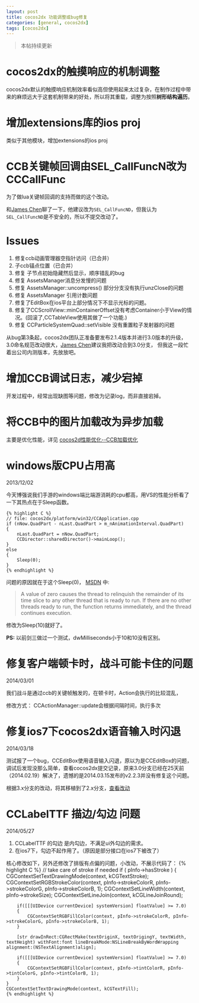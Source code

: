 ```yaml
---
layout: post
title: cocos2dx 功能调整或bug修复
categories: [general, cocos2dx]
tags: [cocos2dx]
---
```


> 本帖持续更新

# cocos2dx的触摸响应的机制调整 #

cocos2dx默认的触摸响应机制效率看似高但使用起来太过复杂，在制作过程中带来的麻烦远大于这套机制带来的好处，所以将其重载，调整为按照**树形结构遍历**。

# 增加extensions库的ios proj #

类似于其他模块，增加extensions的ios proj

# CCB关键帧回调由SEL_CallFuncN改为CCCallFunc #

为了做lua关键帧回调的支持而做的这个改动。

和[James Chen]聊了一下，他建议改为`SEL_CallFuncND`，但我认为`SEL_CallFuncND`是不安全的，所以不提交改动了。

# Issues #
1. 修复ccb动画管理器空指针访问（已合并）
1. 子ccb锚点位置（已合并）
1. 修复 子节点初始隐藏然后显示，顺序错乱的bug
1. 修复 AssetsManager消息分发慢的问题
1. 修复 AssetsManager::uncompress() 部分分支没有执行unzClose的问题
1. 修复 AssetsManager 引用计数问题
1. 修复了EditBox在ios平台上部分情况下不显示光标的问题。
1. 修复了CCScrollView::minContainerOffset没有考虑Container小于View的情况。(回滚了,CCTableView使用其做了一个功能.)
1. 修复 CCParticleSystemQuad::setVisible 没有重置粒子发射器的问题

从bug第3条起，cocos2dx团队正准备要发布2.1.4版本并进行3.0版本的升级，
3.0命名规范改动很大，[James Chen]建议我把改动合到3.0分支，
但我这一段忙着出公司内测版本，先放放吧。

# 增加CCB调试日志，减少宕掉 #
开发过程中，经常出现缺图等问题，修改为记录log，而非直接宕掉。

# 将CCB中的图片加载改为异步加载 #
主要是优化性能，详见 [cocos2d性能优化--CCB加载优化](./blog/cocos2dx_ccbreader_optimize/)

# windows版CPU占用高 #
2013/12/02

今天博强说我们手游的windows端比端游消耗的cpu都高，用VS的性能分析看了一下其热点在于Sleep函数。

    {% highlight C %}
    // file: cocos2dx/platform/win32/CCApplication.cpp
    if (nNow.QuadPart - nLast.QuadPart > m_nAnimationInterval.QuadPart)
    {
        nLast.QuadPart = nNow.QuadPart;
        CCDirector::sharedDirector()->mainLoop();
    }
    else
    {
        Sleep(0); 
    }
    {% endhighlight %}


问题的原因就在于这个Sleep(0)， [MSDN](http://msdn.microsoft.com/en-us/library/windows/desktop/ms686298\(v=vs.85\).aspx) 中:

> A value of zero causes the thread to relinquish the remainder of its
> time slice to any other thread that is ready to run. If there are no
> other threads ready to run, the function returns immediately, and the
> thread continues execution.

修改为Sleep(10)就好了。

**PS:** 以前剑三做过一个测试，dwMilliseconds小于10和10没有区别。

# 修复客户端顿卡时，战斗可能卡住的问题 #
2014/03/01

我们战斗是通过ccb的关键帧触发的，在顿卡时，Action会执行的比较混乱，

修改方式：
CCActionManager::update会根据间隔时间，执行多次

# 修复ios7下cocos2dx语音输入时闪退 #
2014/03/18

测试报了一个bug，CCEditBox使用语音输入闪退，原以为是CCEditBox的问题，调试后发现没那么简单，查看cocos2dx提交记录，原来3.0分支已经在25天前（2014.02.19）解决了，遗憾的是2014.03.15发布的v2.2.3并没有修复这个问题。

根据3.x分支的改动，将其移植到了2.x分支，[查看改动](https://github.com/cocos2d/cocos2d-x/pull/5861/files)

# CCLabelTTF 描边/勾边 问题 #
2014/05/27

1. CCLabelTTF 的勾边 是内勾边，不满足ui外勾边的需求。 
1. 在ios7下，勾边不起作用了。（原因是部分接口在ios7下被改了）

核心修改如下，另外还修改了排版有点偏的问题，小改动，不展示代码了：
    {% highlight C %}
    // take care of stroke if needed
    if ( pInfo->hasStroke )
    {
        CGContextSetTextDrawingMode(context, kCGTextStroke);
        CGContextSetRGBStrokeColor(context, pInfo->strokeColorR, pInfo->strokeColorG, pInfo->strokeColorB, 1);
        CGContextSetLineWidth(context, pInfo->strokeSize);
        CGContextSetLineJoin(context, kCGLineJoinRound);
        
        if([[[UIDevice currentDevice] systemVersion] floatValue] >= 7.0)
        {
            CGContextSetRGBFillColor(context, pInfo->strokeColorR, pInfo->strokeColorG, pInfo->strokeColorB, 1);
        }
        
        [str drawInRect:CGRectMake(textOriginX, textOrigingY, textWidth, textHeight) withFont:font lineBreakMode:NSLineBreakByWordWrapping alignment:(NSTextAlignment)align];
        
        if([[[UIDevice currentDevice] systemVersion] floatValue] >= 7.0)
        {
            CGContextSetRGBFillColor(context, pInfo->tintColorR, pInfo->tintColorG, pInfo->tintColorB, 1);
        }
    }
    CGContextSetTextDrawingMode(context, kCGTextFill);
    {% endhighlight %}

[James Chen]: https://github.com/dumganhar





